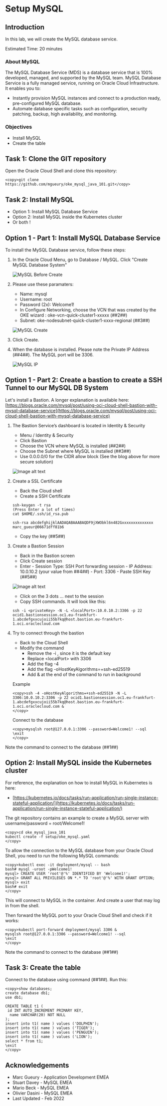 # Setup MySQL

## Introduction

In this lab, we will create the MySQL database service.

Estimated Time: 20 minutes

### About MySQL 
The MySQL Database Service (MDS) is a database service that is 100% developed, managed, and supported by the MySQL team. 
MySQL Database Service is a fully managed service, running on Oracle Cloud Infrastructure. It enables you to:
* Instantly provision MySQL instances and connect to a production ready, pre-configured MySQL database.
* Automate database specific tasks such as configuration, security patching, backup, high availability, and monitoring.

### Objectives
* Install MySQL 
* Create the table

## Task 1: Clone the GIT repository
Open the Oracle Cloud Shell and clone this repository:

```
<copy>git clone https://github.com/mgueury/oke_mysql_java_101.git</copy>
```
## Task 2: Install MySQL

* Option 1: Install MySQL Database Service
* Option 2: Install MySQL inside the Kubernetes cluster
* Or both !

## Option 1 - Part 1: Install MySQL Database Service

To install the MySQL Database service, follow these steps:

1. In the Oracle Cloud Menu, go to Database / MySQL. Click "Create MySQL Database System"

	![MySQL Before Create](images/mysql-before-create.png)

2. Please use these paramaters:
    - Name: mysql
    - Username: root
    - Password (2x): Welcome1! 
    - In Configure Networking, choose the VCN that was created by the OKE wizard : oke-vcn-quick-cluster1-xxxxx (##2##)
    - Subnet: oke-nodesubnet-quick-cluster1-xxxx-regional (##3##)

	![MySQL Create](images/mysql-create.png)

3. Click Create.

4. When the database is installed. Please note the Private IP Address (##4##). The MySQL port will be 3306.

	![MySQL IP](images/mysql-ip.png)

## Option 1 - Part 2: Create a bastion to create a SSH Tunnel to our MySQL DB System

Let's install a Bastion. A longer explanation is available here: [https://blogs.oracle.com/mysql/post/using-oci-cloud-shell-bastion-with-mysql-database-service](https://blogs.oracle.com/mysql/post/using-oci-cloud-shell-bastion-with-mysql-database-service)

1. The Bastion Service’s dashboard is located in Identity & Security

      - Menu / Identity & Security
      - Click Bastion
      - Choose the VCN where MySQL is installed (##2##)
      - Choose the Subnet where MySQL is installed (##3##)
      - Use 0.0.0.0/0 for the CIDR allow block (See the blog above for more secure solution)

	![Image alt text](images/bastion-create.png)

2. Create a SSL Certificate

      - Back the Cloud shell
      - Create a SSH Certificate

	```
	ssh-keygen -t rsa
	(Press Enter a lot of times)
	cat $HOME/.ssh/id_rsa.pub
	```

	```
	ssh-rsa abcdefghijklAADAQABAAABAQDF9jXWObkl6n482Gxxxxxxxxxxxxxx marc_gueur@06671dff81b6
	```

      - Copy the key (##5##)

3. Create a Bastion Session

      - Back in the Bastion screen
      - Click Create session
      - Enter
       - Session Type: SSH Port forwarding session
       - IP Address: 10.0.10.2 (your value from ##4##)
       - Port: 3306
       - Paste SSH Key (##5##)

	![Image alt text](images/bastion-create-session.png)

      - Click on the 3 dots ... next to the session
      - Copy SSH commands. It will look like this:

	```
	ssh -i <privateKey> -N -L <localPort>:10.0.10.2:3306 -p 22 ocid1.bastionsession.oc1.eu-frankfurt-1.abcdefgxxcujoii55b7kq@host.bastion.eu-frankfurt-1.oci.oraclecloud.com
	```

4. Try to connect through the bastion 

      - Back to the Cloud Shell
      - Modify the command
          - Remove the  -i <privateKey>, since it is the default key
          - Replace &lt;localPort&gt; with 3306
          - Add the flag -4
          - Add the flag -oHostKeyAlgorithms=+ssh-ed25519
          - Add & at the end of the command to run in background

	Example
     
	```
	<copy>ssh -4 -oHostKeyAlgorithms=+ssh-ed25519 -N -L 3306:10.0.10.2:3306 -p 22 ocid1.bastionsession.oc1.eu-frankfurt-1.abcdefgxxcujoii55b7kq@host.bastion.eu-frankfurt-1.oci.oraclecloud.com &
	</copy>
	````

	Connect to the database

	```
	<copy>mysqlsh root@127.0.0.1:3306 --password=Welcome1! --sql
	\exit
	</copy>
	```

Note the command to connect to the database (##1##)

## Option 2: Install MySQL inside the Kubernetes cluster

For reference, the explanation on how to install MySQL in Kubernetes is here:
- [https://kubernetes.io/docs/tasks/run-application/run-single-instance-stateful-application/](https://kubernetes.io/docs/tasks/run-application/run-single-instance-stateful-application/)

The git repository contains an example to create a MySQL server with username/password = root/Welcome1!

```
<copy>cd oke_mysql_java_101
kubectl create -f setup/oke_mysql.yaml 
</copy>
```

To allow the connection to the MySQL database from your Oracle Cloud Shell, you need
to run the following MySQL commands:

```
<copy>kubectl exec -it deployment/mysql -- bash
bash# mysql -uroot -pWelcome1!
mysql> CREATE USER 'root'@'%' IDENTIFIED BY 'Welcome1!';
mysql> GRANT ALL PRIVILEGES ON *.* TO 'root'@'%' WITH GRANT OPTION;
mysql> exit
bash# exit
</copy>
```
This will connect to MySQL in the container. And create a user that may log in from the shell.

Then forward the MySQL port to your Oracle Cloud Shell and check if it works:

```
<copy>kubectl port-forward deployment/mysql 3306 &
mysqlsh root@127.0.0.1:3306 --password=Welcome1! --sql
\exit
</copy>
```

Note the command to connect to the database (##1##)

## Task 3: Create the table

Connect to the database using command (##1##). Run this:
```
<copy>show databases;
create database db1;
use db1;

CREATE TABLE t1 (
 id INT AUTO_INCREMENT PRIMARY KEY,
  name VARCHAR(20) NOT NULL
);
insert into t1( name ) values ('DOLPHIN');
insert into t1( name ) values ('TIGER');
insert into t1( name ) values ('PENGUIN');
insert into t1( name ) values ('LION');
select * from t1;
\exit
</copy>
```

## Acknowledgements
* Marc Gueury - Application Development EMEA
* Stuart Davey - MySQL EMEA
* Mario Beck - MySQL EMEA
* Olivier Dasini - MySQL EMEA
* Last Updated - Feb 2022


